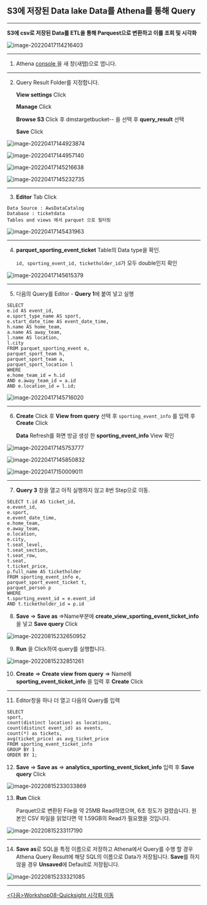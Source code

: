 ## S3에 저장된 Data lake Data를 Athena를 통해 Query

---

**S3에 csv로 저장된 Data를 ETL을 통해  Parquest으로 변환하고 이를 조회 및 시각화**

![image-20220417114216403](images/image-20220417114216403.png)

---

1. Athena [console ](https://console.aws.amazon.com/athena/home?region=us-east-1) 을 새 창(새탭)으로 엽니다.

---

2. Query Result Folder를 지정합니다. 

   **View settings** Click

   **Manage** Click

   **Browse S3** Click 후 dmstargetbucket-<yourinitial>-<xxxx> 을 선택 후 **query_result** 선택

   **Save** Click

![image-20220417144923874](images/image-20220417144923874.png)

![image-20220417144957140](images/image-20220417144957140.png)

![image-20220417145216638](images/image-20220417145216638.png)

![image-20220417145232735](images/image-20220417145232735.png)

---

3. **Editor** Tab Click 

```
Data Source : AwsDataCatalog
Database : ticketdata
Tables and views 에서 parquet 으로 필터링
```

![image-20220417145431963](images/image-20220417145431963.png)

---

4. **parquet_sporting_event_ticket** Table의 Data type을 확인. 

   `id, sporting_event_id, ticketholder_id`가 모두 double인지 확인

![image-20220417145615379](images/image-20220417145615379.png)

---

5. 다음의 Query를 Editor - **Query 1**에 붙여 넣고 실행

```
SELECT
e.id AS event_id,
e.sport_type_name AS sport,
e.start_date_time AS event_date_time,
h.name AS home_team,
a.name AS away_team,
l.name AS location,
l.city
FROM parquet_sporting_event e,
parquet_sport_team h,
parquet_sport_team a,
parquet_sport_location l
WHERE
e.home_team_id = h.id
AND e.away_team_id = a.id
AND e.location_id = l.id;

```

![image-20220417145716020](images/image-20220417145716020.png)

---

6. **Create** Click 후 **View from query**  선택 후 `sporting_event_info` 를 입력 후 **Create** Click

   **Data** Refresh를 화면 방금 생성 한 **sporting_event_info** View 확인

![image-20220417145753777](images/image-20220417145753777.png)

![image-20220417145850832](images/image-20220417145850832.png)

![image-20220417150009011](images/image-20220417150009011.png)

---

7. **Query 3** 창을 열고 아직 실행하지 않고 8번 Step으로 이동.

```
SELECT t.id AS ticket_id,
e.event_id,
e.sport,
e.event_date_time,
e.home_team,
e.away_team,
e.location,
e.city,
t.seat_level,
t.seat_section,
t.seat_row,
t.seat,
t.ticket_price,
p.full_name AS ticketholder
FROM sporting_event_info e,
parquet_sport_event_ticket t,
parquet_person p
WHERE
t.sporting_event_id = e.event_id
AND t.ticketholder_id = p.id

```



8. **Save** => **Save as** =>Name부분에  **create_view_sporting_event_ticket_info**을 넣고 **Save query** Click

![image-20220815232650952](images/image-20220815232650952.png)

9. **Run** 을 Click하여 query를 실행합니다.

![image-20220815232851261](images/image-20220815232851261.png)



10. **Create** => **Create view from query** => Name에 **sporting_event_ticket_info** 을 입력 후 **Create** Click

---

11. Editor창을 하나 더 열고 다음의 Query를 입력 

```
SELECT
sport,
count(distinct location) as locations,
count(distinct event_id) as events,
count(*) as tickets,
avg(ticket_price) as avg_ticket_price
FROM sporting_event_ticket_info
GROUP BY 1
ORDER BY 1;

```

12. **Save** => **Save as** => **analytics_sporting_event_ticket_info** 입력 후 **Save query** Click



![image-20220815233033869](images/image-20220815233033869.png)



13. **Run** Click

    Parquet으로 변환된 File을 약 25MB Read하였으며, 6초 정도가 걸렸습니다. 원본인 CSV 파일을 읽었다면 약 1.59GB의 Read가 필요했을 것입니다.

![image-20220815233117190](images/image-20220815233117190.png)

---

14. **Save as**로 SQL을 특정 이름으로 저장하고 Athena에서 Query를 수행 할 경우 Athena Query Result에 해당 SQL의  이름으로 Data가 저장됩니다. **Save**를 하지 않을 경우 **Unsaved**에 Default로 저장됩니다.

![image-20220815233321085](images/image-20220815233321085.png)

---

[<다음>Workshop08-Quicksight 시각화 이동 ](./08.md)

